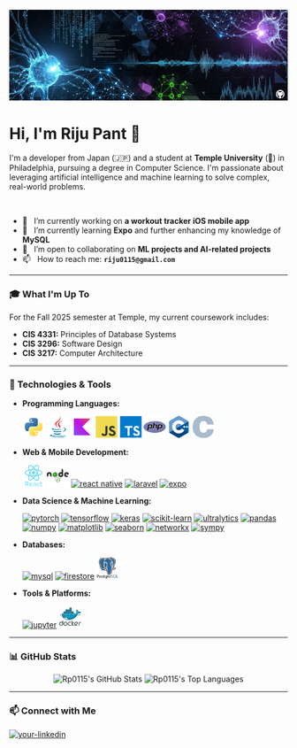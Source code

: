 <p align="center">
<a href="https://github.com/Rp0115">
<img src="profileBanner.png" alt="My Profile Banner" width="800"/>
</a>
</p>

# Hi, I'm Riju Pant 👋

I'm a developer from Japan (🇯🇵) and a student at **Temple University** (🦉) in Philadelphia, pursuing a degree in Computer Science. I'm passionate about leveraging artificial intelligence and machine learning to solve complex, real-world problems.

<br>

- 🔭 &nbsp; I’m currently working on **a workout tracker iOS mobile app**
- 🌱 &nbsp; I’m currently learning **Expo** and further enhancing my knowledge of **MySQL**
- 🤝 &nbsp; I’m open to collaborating on **ML projects and AI-related projects**
- 📫 &nbsp; How to reach me: **`riju0115@gmail.com`**
<!-- - 💼 &nbsp; Check out my portfolio: **`[Link to Your Portfolio Website]`** -->

---

### 🎓 What I'm Up To

For the Fall 2025 semester at Temple, my current coursework includes:

- **CIS 4331:** Principles of Database Systems
- **CIS 3296:** Software Design
- **CIS 3217:** Computer Architecture

---

### 🔧 Technologies & Tools

- **Programming Languages:**
  <p align="left">
    <a href="https://www.python.org" target="_blank"> <img src="https://raw.githubusercontent.com/devicons/devicon/master/icons/python/python-original.svg" alt="python" width="40" height="40"/></a>
    <a href="https://www.java.com" target="_blank"> <img src="https://raw.githubusercontent.com/devicons/devicon/master/icons/java/java-original.svg" alt="java" width="40" height="40"/></a>
    <a href="https://kotlinlang.org" target="_blank"> <img src="https://raw.githubusercontent.com/devicons/devicon/master/icons/kotlin/kotlin-original.svg" alt="kotlin" width="40" height="40"/></a>
    <a href="https://developer.mozilla.org/en-US/docs/Web/JavaScript" target="_blank"> <img src="https://raw.githubusercontent.com/devicons/devicon/master/icons/javascript/javascript-original.svg" alt="javascript" width="40" height="40"/></a>
    <a href="https://www.typescriptlang.org/" target="_blank"> <img src="https://raw.githubusercontent.com/devicons/devicon/master/icons/typescript/typescript-original.svg" alt="typescript" width="40" height="40"/></a>
    <a href="https://www.php.net" target="_blank"> <img src="https://raw.githubusercontent.com/devicons/devicon/master/icons/php/php-original.svg" alt="php" width="40" height="40"/></a>
    <a href="https://www.cplusplus.com/" target="_blank"> <img src="https://raw.githubusercontent.com/devicons/devicon/master/icons/cplusplus/cplusplus-original.svg" alt="c++" width="40" height="40"/></a>
    <a href="https://en.wikipedia.org/wiki/C_(programming_language)" target="_blank"> <img src="https://raw.githubusercontent.com/devicons/devicon/master/icons/c/c-original.svg" alt="c" width="40" height="40"/></a>
  </p>

- **Web & Mobile Development:**
  <p align="left">
    <a href="https://reactjs.org/" target="_blank"> <img src="https://raw.githubusercontent.com/devicons/devicon/master/icons/react/react-original-wordmark.svg" alt="react" width="40" height="40"/></a>
    <a href="https://nodejs.org" target="_blank"> <img src="https://raw.githubusercontent.com/devicons/devicon/master/icons/nodejs/nodejs-original-wordmark.svg" alt="nodejs" width="40" height="40"/></a>
    <a href="https://reactnative.dev/" target="_blank"> <img src="https://img.shields.io/badge/React_Native-20232A?style=for-the-badge&logo=react&logoColor=61DAFB" alt="react native" height="25"/></a>
    <a href="https://laravel.com" target="_blank"> <img src="https://img.shields.io/badge/Laravel-FF2D20?style=for-the-badge&logo=laravel&logoColor=white" alt="laravel" height="25"/></a>
    <a href="https://expo.dev/" target="_blank"> <img src="https://img.shields.io/badge/Expo-000020?style=for-the-badge&logo=expo&logoColor=white" alt="expo" height="25"/></a>
  </p>
- **Data Science & Machine Learning:**
  <p align="left">
    <a href="https://pytorch.org/" target="_blank"> <img src="https://img.shields.io/badge/PyTorch-EE4C2C?style=for-the-badge&logo=pytorch&logoColor=white" alt="pytorch" height="25"/></a>
    <a href="https://www.tensorflow.org" target="_blank"> <img src="https://img.shields.io/badge/TensorFlow-FF6F00?style=for-the-badge&logo=tensorflow&logoColor=white" alt="tensorflow" height="25"/></a>
    <a href="https://keras.io/" target="_blank"> <img src="https://img.shields.io/badge/Keras-D00000?style=for-the-badge&logo=keras&logoColor=white" alt="keras" height="25"/></a>
    <a href="https://scikit-learn.org/" target="_blank"> <img src="https://img.shields.io/badge/scikit--learn-F7931E?style=for-the-badge&logo=scikit-learn&logoColor=white" alt="scikit-learn" height="25"/></a>
    <a href="https://ultralytics.com/" target="_blank"> <img src="https://img.shields.io/badge/Ultralytics-6455C5?style=for-the-badge" alt="ultralytics" height="25"/></a>
    <a href="https://pandas.pydata.org/" target="_blank"> <img src="https://img.shields.io/badge/Pandas-150458?style=for-the-badge&logo=pandas&logoColor=white" alt="pandas" height="25"/></a>
    <a href="https://numpy.org/" target="_blank"> <img src="https://img.shields.io/badge/Numpy-013243?style=for-the-badge&logo=numpy&logoColor=white" alt="numpy" height="25"/></a>
    <a href="https://matplotlib.org/" target="_blank"> <img src="https://img.shields.io/badge/Matplotlib-313131?style=for-the-badge&logo=matplotlib&logoColor=white" alt="matplotlib" height="25"/></a>
    <a href="https://seaborn.pydata.org/" target="_blank"> <img src="https://img.shields.io/badge/Seaborn-3776AB?style=for-the-badge&logo=seaborn&logoColor=white" alt="seaborn" height="25"/></a>
    <a href="https://networkx.org/" target="_blank"> <img src="https://img.shields.io/badge/NetworkX-2272B4?style=for-the-badge" alt="networkx" height="25"/></a>
    <a href="https://www.sympy.org/" target="_blank"> <img src="https://img.shields.io/badge/SymPy-3B5524?style=for-the-badge" alt="sympy" height="25"/></a>
  </p>

- **Databases:**
  <p align="left">
    <a href="https://www.mysql.com/" target="_blank"> <img src="https://img.shields.io/badge/MySQL-4479A1?style=for-the-badge&logo=mysql&logoColor=white" alt="mysql" height="25"/></a>
    <a href="https://firebase.google.com/docs/firestore" target="_blank"> <img src="https://img.shields.io/badge/Firestore-FFCA28?style=for-the-badge&logo=firebase&logoColor=black" alt="firestore" height="25"/></a>
    <a href="https://www.postgresql.org" target="_blank"> <img src="https://raw.githubusercontent.com/devicons/devicon/master/icons/postgresql/postgresql-original-wordmark.svg" alt="postgresql" width="40" height="40"/></a>
  </p>

- **Tools & Platforms:**
  <p align="left">
    <a href="https://jupyter.org/" target="_blank"> <img src="https://img.shields.io/badge/Jupyter-F37626?style=for-the-badge&logo=jupyter&logoColor=white" alt="jupyter" height="25"/></a>
    <a href="https://www.docker.com/" target="_blank"> <img src="https://raw.githubusercontent.com/devicons/devicon/master/icons/docker/docker-original-wordmark.svg" alt="docker" width="40" height="40"/></a>
  </p>

---

### 📊 GitHub Stats

<p align="center">
  <img src="https://github-readme-stats.vercel.app/api?username=Rp0115&show_icons=true&theme=radical" alt="Rp0115's GitHub Stats" />
  <img src="https://github-readme-stats.vercel.app/api/top-langs/?username=Rp0115&layout=compact&theme=radical" alt="Rp0115's Top Languages" />
</p>

---

### 📫 Connect with Me

<p align="left">
<a href="https://www.linkedin.com/in/riju-pant/" target="blank"><img align="center" src="https://raw.githubusercontent.com/rahuldkjain/github-profile-readme-generator/master/src/images/icons/Social/linked-in-alt.svg" alt="your-linkedin" height="30" width="40" /></a>
<!-- <a href="https://your-portfolio.com" target="blank"><img align="center" src="https://raw.githubusercontent.com/rahuldkjain/github-profile-readme-generator/master/src/images/icons/Social/chrome.svg" alt="your-portfolio.com" height="30" width="40" /></a> -->
</p>
